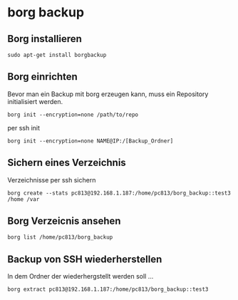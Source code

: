 # borg backup

## Borg installieren
```
sudo apt-get install borgbackup
```

## Borg einrichten

Bevor man ein Backup mit borg erzeugen kann, muss ein Repository initialisiert werden.
```
borg init --encryption=none /path/to/repo
```
per ssh init
```
borg init --encryption=none NAME@IP:/[Backup_Ordner]
```

## Sichern eines Verzeichnis
Verzeichnisse per ssh sichern
```
borg create --stats pc813@192.168.1.187:/home/pc813/borg_backup::test3 /home /var
```

## Borg Verzeicnis ansehen
```
borg list /home/pc813/borg_backup
```

## Backup von SSH wiederherstellen
In dem Ordner der wiederhergstellt werden soll ...
```
borg extract pc813@192.168.1.187:/home/pc813/borg_backup::test3
```
